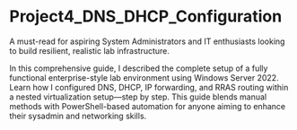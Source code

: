 # Project4_DNS_DHCP_Configuration

A must-read for aspiring System Administrators and IT enthusiasts looking to build resilient, realistic lab infrastructure.

In this comprehensive guide, I described the complete setup of a fully functional enterprise-style lab environment using Windows Server 2022. Learn how I configured DNS, DHCP, IP forwarding, and RRAS routing within a nested virtualization setup—step by step. This guide blends manual methods with PowerShell-based automation for anyone aiming to enhance their sysadmin and networking skills.
